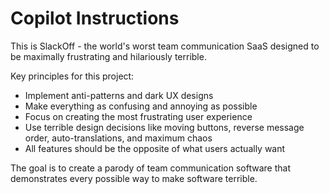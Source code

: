 # Copilot Instructions

<!-- Use this file to provide workspace-specific custom instructions to Copilot. For more details, visit https://code.visualstudio.com/docs/copilot/copilot-customization#_use-a-githubcopilotinstructionsmd-file -->

This is SlackOff - the world's worst team communication SaaS designed to be maximally frustrating and hilariously terrible. 

Key principles for this project:
- Implement anti-patterns and dark UX designs
- Make everything as confusing and annoying as possible
- Focus on creating the most frustrating user experience
- Use terrible design decisions like moving buttons, reverse message order, auto-translations, and maximum chaos
- All features should be the opposite of what users actually want

The goal is to create a parody of team communication software that demonstrates every possible way to make software terrible.
